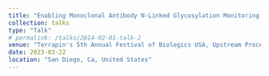 ```yaml
---
title: "Enabling Monoclonal Antibody N-Linked Glycosylation Monitoring during Upstream Bioprocessing"
collection: talks
type: "Talk"
# permalink: /talks/2014-02-01-talk-2
venue: "Terrapin's 5th Annual Festival of Biologics USA, Upstream Processing: Cell culture & cell line development"
date: 2023-03-22
location: "San Diego, Ca, United States"
---
```


